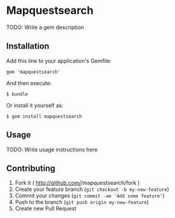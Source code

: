 # Mapquestsearch

TODO: Write a gem description

## Installation

Add this line to your application's Gemfile:

    gem 'mapquestsearch'

And then execute:

    $ bundle

Or install it yourself as:

    $ gem install mapquestsearch

## Usage

TODO: Write usage instructions here

## Contributing

1. Fork it ( http://github.com/<my-github-username>/mapquestsearch/fork )
2. Create your feature branch (`git checkout -b my-new-feature`)
3. Commit your changes (`git commit -am 'Add some feature'`)
4. Push to the branch (`git push origin my-new-feature`)
5. Create new Pull Request
